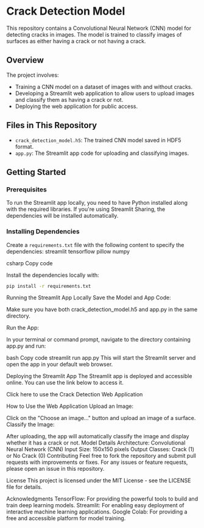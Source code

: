 # Crack Detection Model

This repository contains a Convolutional Neural Network (CNN) model for detecting cracks in images. The model is trained to classify images of surfaces as either having a crack or not having a crack.

## Overview

The project involves:
- Training a CNN model on a dataset of images with and without cracks.
- Developing a Streamlit web application to allow users to upload images and classify them as having a crack or not.
- Deploying the web application for public access.

## Files in This Repository

- `crack_detection_model.h5`: The trained CNN model saved in HDF5 format.
- `app.py`: The Streamlit app code for uploading and classifying images.

## Getting Started

### Prerequisites

To run the Streamlit app locally, you need to have Python installed along with the required libraries. If you're using Streamlit Sharing, the dependencies will be installed automatically.

### Installing Dependencies

Create a `requirements.txt` file with the following content to specify the dependencies:
streamlit tensorflow pillow numpy

csharp
Copy code

Install the dependencies locally with:

```bash
pip install -r requirements.txt
```
Running the Streamlit App Locally
Save the Model and App Code:

Make sure you have both crack_detection_model.h5 and app.py in the same directory.

Run the App:

In your terminal or command prompt, navigate to the directory containing app.py and run:

bash
Copy code
streamlit run app.py
This will start the Streamlit server and open the app in your default web browser.

Deploying the Streamlit App
The Streamlit app is deployed and accessible online. You can use the link below to access it.

Click here to use the Crack Detection Web Application

How to Use the Web Application
Upload an Image:

Click on the "Choose an image..." button and upload an image of a surface.
Classify the Image:

After uploading, the app will automatically classify the image and display whether it has a crack or not.
Model Details
Architecture: Convolutional Neural Network (CNN)
Input Size: 150x150 pixels
Output Classes: Crack (1) or No Crack (0)
Contributing
Feel free to fork the repository and submit pull requests with improvements or fixes. For any issues or feature requests, please open an issue in this repository.

License
This project is licensed under the MIT License - see the LICENSE file for details.

Acknowledgments
TensorFlow: For providing the powerful tools to build and train deep learning models.
Streamlit: For enabling easy deployment of interactive machine learning applications.
Google Colab: For providing a free and accessible platform for model training.
